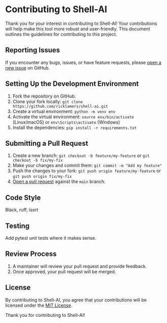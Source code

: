 # Contributing to Shell-AI

Thank you for your interest in contributing to Shell-AI! Your contributions will help make this tool more robust and user-friendly. This document outlines the guidelines for contributing to this project.

## Reporting Issues

If you encounter any bugs, issues, or have feature requests, please [open a new issue](https://github.com/ricklamers/shell-ai/issues) on GitHub.

## Setting Up the Development Environment

1. Fork the repository on GitHub.
2. Clone your fork locally: `git clone https://github.com/ricklamers/shell-ai.git`
3. Create a virtual environment: `python -m venv env`
4. Activate the virtual environment: `source env/bin/activate` (Linux/macOS) or `env\Scripts\activate` (Windows)
5. Install the dependencies: `pip install -r requirements.txt`

## Submitting a Pull Request

1. Create a new branch: `git checkout -b feature/my-feature` or `git checkout -b fix/my-fix`
2. Make your changes and commit them: `git commit -m "Add my feature"`
3. Push the changes to your fork: `git push origin feature/my-feature` or `git push origin fix/my-fix`
4. [Open a pull request](https://github.com/your-org/shell-ai/pulls) against the `main` branch.

## Code Style

Black, ruff, isort

## Testing

Add pytest unit tests where it makes sense.

## Review Process

1. A maintainer will review your pull request and provide feedback.
2. Once approved, your pull request will be merged.

## License

By contributing to Shell-AI, you agree that your contributions will be licensed under the [MIT License](LICENSE.md).

Thank you for contributing to Shell-AI!
